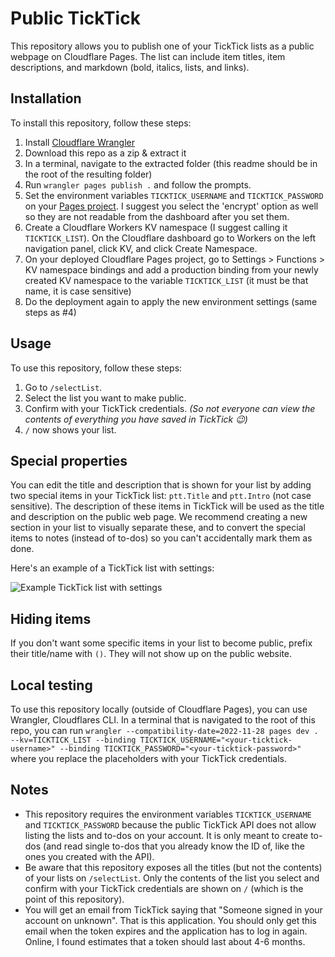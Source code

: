 # Public TickTick

This repository allows you to publish one of your TickTick lists as a public webpage on Cloudflare Pages. The list can include item titles, item descriptions, and markdown (bold, italics, lists, and links).

## Installation

To install this repository, follow these steps:

1. Install [Cloudflare Wrangler](https://developers.cloudflare.com/workers/wrangler/install-and-update/)
2. Download this repo as a zip & extract it
3. In a terminal, navigate to the extracted folder (this readme should be in the root of the resulting folder)
4. Run `wrangler pages publish .` and follow the prompts.
5. Set the environment variables `TICKTICK_USERNAME` and `TICKTICK_PASSWORD` on your [Pages project](https://dash.cloudflare.com). I suggest you select the 'encrypt' option as well so they are not readable from the dashboard after you set them.
6. Create a Cloudflare Workers KV namespace (I suggest calling it `TICKTICK_LIST`). On the Cloudflare dashboard go to Workers on the left navigation panel, click KV, and click Create Namespace.
7. On your deployed Cloudflare Pages project, go to Settings > Functions > KV namespace bindings and add a production binding from your newly created KV namespace to the variable `TICKTICK_LIST` (it must be that name, it is case sensitive)
8. Do the deployment again to apply the new environment settings (same steps as #4)

## Usage

To use this repository, follow these steps:

1. Go to `/selectList`.
2. Select the list you want to make public.
3. Confirm with your TickTick credentials. _(So not everyone can view the contents of everything you have saved in TickTick 😉)_
4. `/` now shows your list.

## Special properties

You can edit the title and description that is shown for your list by adding two special items in your TickTick list: `ptt.Title` and `ptt.Intro` (not case sensitive). The description of these items in TickTick will be used as the title and description on the public web page. We recommend creating a new section in your list to visually separate these, and to convert the special items to notes (instead of to-dos) so you can't accidentally mark them as done.

Here's an example of a TickTick list with settings:

![Example TickTick list with settings](https://i.imgur.com/wZglKxl.png)

## Hiding items

If you don't want some specific items in your list to become public, prefix their title/name with `()`. They will not show up on the public website.

## Local testing

To use this repository locally (outside of Cloudflare Pages), you can use Wrangler, Cloudflares CLI. In a terminal that is navigated to the root of this repo, you can run `wrangler --compatibility-date=2022-11-28 pages dev . --kv=TICKTICK_LIST --binding TICKTICK_USERNAME="<your-ticktick-username>" --binding TICKTICK_PASSWORD="<your-ticktick-password>"` where you replace the placeholders with your TickTick credentials.

## Notes

- This repository requires the environment variables `TICKTICK_USERNAME` and `TICKTICK_PASSWORD` because the public TickTick API does not allow listing the lists and to-dos on your account. It is only meant to create to-dos (and read single to-dos that you already know the ID of, like the ones you created with the API).
- Be aware that this repository exposes all the titles (but not the contents) of your lists on `/selectList`. Only the contents of the list you select and confirm with your TickTick credentials are shown on `/` (which is the point of this repository).
- You will get an email from TickTick saying that "Someone signed in your account on unknown". That is this application. You should only get this email when the token expires and the application has to log in again. Online, I found estimates that a token should last about 4-6 months. 
